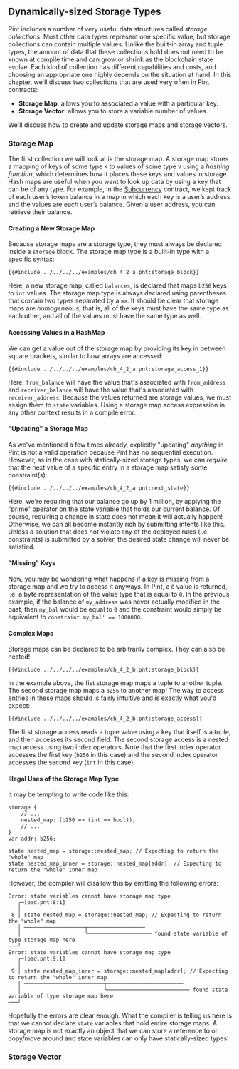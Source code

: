 ## Dynamically-sized Storage Types

Pint includes a number of very useful data structures called _storage collections_. Most other data
types represent one specific value, but storage collections can contain multiple values. Unlike the
built-in array and tuple types, the amount of data that these collections hold does not need to be
known at compile time and can grow or shrink as the blockchain state evolve. Each kind of collection
has different capabilities and costs, and choosing an appropriate one highly depends on the
situation at hand. In this chapter, we'll discuss two collections that are used very often in Pint
contracts:

- **Storage Map**: allows you to associated a value with a particular key.
- **Storage Vector**: allows you to store a variable number of values.

We'll discuss how to create and update storage maps and storage vectors.

### Storage Map

The first collection we will look at is the storage map. A storage map stores a mapping of keys of
some type `K` to values of some type `V` using a _hashing function_, which determines how it places
these keys and values in storage. Hash maps are useful when you want to look up data by using a key
that can be of any type. For example, in the [Subcurrency](../examples/subcurrency.md) contract, we
kept track of each user’s token balance in a map in which each key is a user’s address and the
values are each user’s balance. Given a user address, you can retrieve their balance.

#### Creating a New Storage Map

Because storage maps are a storage type, they must always be declared inside a `storage` block.
The storage map type is a built-in type with a specific syntax:

```pint
{{#include ../../../../examples/ch_4_2_a.pnt:storage_block}}
```

Here, a new storage map, called `balances`, is declared that maps `b256` keys to `int` values. The
storage map type is always declared using parentheses that contain two types separated by a `=>`.
It should be clear that storage maps are _homogeneous_, that is, all of the keys must have the same
type as each other, and all of the values must have the same type as well.

#### Accessing Values in a HashMap

We can get a value out of the storage map by providing its key in between square brackets, similar
to how arrays are accessed:

```pint
{{#include ../../../../examples/ch_4_2_a.pnt:storage_access_1}}
```

Here, `from_balance` will have the value that's associated with `from_address` and
`receiver_balance` will have the value that's associated with `receiver_address`. Because the values
returned are storage values, we must assign them to `state` variables. Using a storage map access
expression in any other context results in a compile error.

#### "Updating" a Storage Map

As we've mentioned a few times already, explicitly "updating" _anything_ in Pint is not a valid
operation because Pint has no sequential execution. However, as in the case with statically-sized
storage types, we can _require_ that the next value of a specific entry in a storage map satisfy
some constraint(s):

```pint
{{#include ../../../../examples/ch_4_2_a.pnt:next_state}}
```

Here, we're requiring that our balance go up by 1 million, by applying the "prime" operator on the
state variable that holds our current balance. Of course, requiring a change in state does not mean
it will actually happen! Otherwise, we can all become instantly rich by submitting intents like
this. Unless a solution that does not violate any of the deployed rules (i.e. constraints) is
submitted by a solver, the desired state change will never be satisfied.

#### "Missing" Keys

Now, you may be wondering what happens if a key is missing from a storage map and we try to access
it anyways. In Pint, a `0` value is returned, i.e. a byte representation of the value type that is
equal to `0`. In the previous example, if the balance of `my_address` was never actually modified in
the past, then `my_bal` would be equal to `0` and the constraint would simply be equivalent to
`constraint my_bal' == 1000000`.

#### Complex Maps

Storage maps can be declared to be arbitrarily complex. They can also be nested!

```pint
{{#include ../../../../examples/ch_4_2_b.pnt:storage_block}}
```

In the example above, the fist storage map maps a tuple to another tuple. The second storage map
maps a `b256` to another map! The way to access entries in these maps should is fairly intuitive and
is exactly what you'd expect:

```pint
{{#include ../../../../examples/ch_4_2_b.pnt:storage_access}}
```

The first storage access reads a tuple value using a key that itself is a tuple, and then accesses
its second field. The second storage access is a nested map access using two index operators. Note
that the first index operator accesses the first key (`b256` in this case) and the second index
operator accesses the second key (`int` in this case).

#### Illegal Uses of the Storage Map Type

It may be tempting to write code like this:

```pint
storage {
    // ...
    nested_map: (b256 => (int => bool)),
    // ...
}
var addr: b256;

state nested_map = storage::nested_map; // Expecting to return the "whole" map
state nested_map_inner = storage::nested_map[addr]; // Expecting to return the "whole" inner map
```

However, the compiler will disallow this by emitting the following errors:

```console
Error: state variables cannot have storage map type
   ╭─[bad.pnt:8:1]
   │
 8 │ state nested_map = storage::nested_map; // Expecting to return the "whole" map
   │ ───────────────────┬──────────────────
   │                    ╰──────────────────── found state variable of type storage map here
───╯
Error: state variables cannot have storage map type
   ╭─[bad.pnt:9:1]
   │
 9 │ state nested_map_inner = storage::nested_map[addr]; // Expecting to return the "whole" inner map
   │ ─────────────────────────┬────────────────────────
   │                          ╰────────────────────────── found state variable of type storage map here
───╯
```

Hopefully the errors are clear enough. What the compiler is telling us here is that we cannot
declare `state` variables that hold entire storage maps. A storage map is not exactly an object that
we can store a reference to or copy/move around and state variables can only have statically-sized
types!

### Storage Vector
